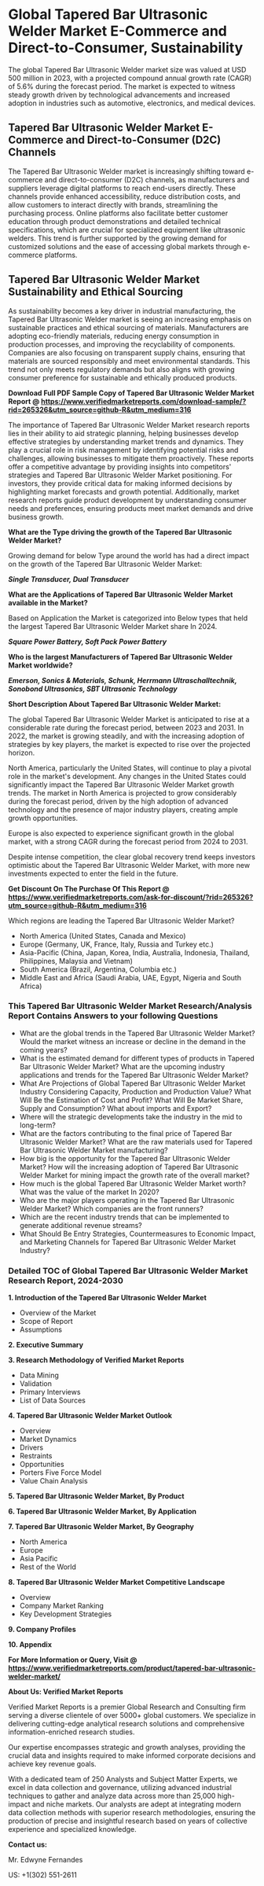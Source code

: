 <h1>Global Tapered Bar Ultrasonic Welder Market E-Commerce and Direct-to-Consumer, Sustainability</h1><p class=""><p>The global Tapered Bar Ultrasonic Welder market size was valued at USD 500 million in 2023, with a projected compound annual growth rate (CAGR) of 5.6% during the forecast period. The market is expected to witness steady growth driven by technological advancements and increased adoption in industries such as automotive, electronics, and medical devices.</p><h2>Tapered Bar Ultrasonic Welder Market E-Commerce and Direct-to-Consumer (D2C) Channels</h2><p>The Tapered Bar Ultrasonic Welder market is increasingly shifting toward e-commerce and direct-to-consumer (D2C) channels, as manufacturers and suppliers leverage digital platforms to reach end-users directly. These channels provide enhanced accessibility, reduce distribution costs, and allow customers to interact directly with brands, streamlining the purchasing process. Online platforms also facilitate better customer education through product demonstrations and detailed technical specifications, which are crucial for specialized equipment like ultrasonic welders. This trend is further supported by the growing demand for customized solutions and the ease of accessing global markets through e-commerce platforms.</p><h2>Tapered Bar Ultrasonic Welder Market Sustainability and Ethical Sourcing</h2><p>As sustainability becomes a key driver in industrial manufacturing, the Tapered Bar Ultrasonic Welder market is seeing an increasing emphasis on sustainable practices and ethical sourcing of materials. Manufacturers are adopting eco-friendly materials, reducing energy consumption in production processes, and improving the recyclability of components. Companies are also focusing on transparent supply chains, ensuring that materials are sourced responsibly and meet environmental standards. This trend not only meets regulatory demands but also aligns with growing consumer preference for sustainable and ethically produced products.</p></p><p class=""><strong>Download Full PDF Sample Copy of Tapered Bar Ultrasonic Welder Market Report @ <a href="https://www.verifiedmarketreports.com/download-sample/?rid=265326&utm_source=github-R&utm_medium=316" target="_blank">https://www.verifiedmarketreports.com/download-sample/?rid=265326&utm_source=github-R&utm_medium=316</a></strong></p><p>The importance of&nbsp;Tapered Bar Ultrasonic Welder Market research reports lies in their ability to aid strategic planning, helping businesses develop effective strategies by understanding market trends and dynamics. They play a crucial role in risk management by identifying potential risks and challenges, allowing businesses to mitigate them proactively. These reports offer a competitive advantage by providing insights into competitors' strategies and Tapered Bar Ultrasonic Welder Market positioning. For investors, they provide critical data for making informed decisions by highlighting market forecasts and growth potential. Additionally, market research reports guide product development by understanding consumer needs and preferences, ensuring products meet market demands and drive business growth.</p><p><strong>What are the&nbsp;Type driving the growth of the Tapered Bar Ultrasonic Welder Market?</strong></p><p id="" class="">Growing demand for below Type around the world has had a direct impact on the growth of the Tapered Bar Ultrasonic Welder Market:</p><p class=""><em><strong>Single Transducer, Dual Transducer</strong></em></p><p class=""><strong>What are the&nbsp;Applications&nbsp;of Tapered Bar Ultrasonic Welder Market available in the Market?</strong></p><p id="" class="">Based on Application the Market is categorized into Below types that held the largest Tapered Bar Ultrasonic Welder Market share In 2024.</p><p class=""><em><strong>Square Power Battery, Soft Pack Power Battery</strong></em></p><p class=""><strong>Who is the largest Manufacturers of Tapered Bar Ultrasonic Welder Market worldwide?</strong></p><p><em><strong>Emerson, Sonics & Materials, Schunk, Herrmann Ultraschalltechnik, Sonobond Ultrasonics, SBT Ultrasonic Technology</strong></em></p><p id="" class=""><strong>Short Description About Tapered Bar Ultrasonic Welder Market:</strong></p><p>The global Tapered Bar Ultrasonic Welder Market is anticipated to rise at a considerable rate during the forecast period, between 2023 and 2031. In 2022, the market is growing steadily, and with the increasing adoption of strategies by key players, the market is expected to rise over the projected horizon.</p><p>North America, particularly the United States, will continue to play a pivotal role in the market's development. Any changes in the United States could significantly impact the Tapered Bar Ultrasonic Welder Market growth trends. The market in North America is projected to grow considerably during the forecast period, driven by the high adoption of advanced technology and the presence of major industry players, creating ample growth opportunities.</p><p>Europe is also expected to experience significant growth in the global market, with a strong CAGR during the forecast period from 2024 to 2031.</p><p>Despite intense competition, the clear global recovery trend keeps investors optimistic about the Tapered Bar Ultrasonic Welder Market, with more new investments expected to enter the field in the future.</p><p id="" class=""><strong>Get Discount On The Purchase Of This Report @ <a href="https://www.verifiedmarketreports.com/ask-for-discount/?rid=265326?utm_source=github-R&utm_medium=316" target="_blank">https://www.verifiedmarketreports.com/ask-for-discount/?rid=265326?utm_source=github-R&utm_medium=316</a></strong></p><p class="">Which regions are leading the Tapered Bar Ultrasonic Welder Market?</p><ul><li>North America (United States, Canada and Mexico)</li><li>Europe (Germany, UK, France, Italy, Russia and Turkey etc.)</li><li>Asia-Pacific (China, Japan, Korea, India, Australia, Indonesia, Thailand, Philippines, Malaysia and Vietnam)</li><li>South America (Brazil, Argentina, Columbia etc.)</li><li>Middle East and Africa (Saudi Arabia, UAE, Egypt, Nigeria and South Africa)</li></ul><h3 id="" class="">This Tapered Bar Ultrasonic Welder Market Research/Analysis Report Contains Answers to your following Questions</h3><ul><li>What are the global trends in the Tapered Bar Ultrasonic Welder Market? Would the market witness an increase or decline in the demand in the coming years?</li><li>What is the estimated demand for different types of products in Tapered Bar Ultrasonic Welder Market? What are the upcoming industry applications and trends for the Tapered Bar Ultrasonic Welder Market?</li><li>What Are Projections of Global Tapered Bar Ultrasonic Welder Market Industry Considering Capacity, Production and Production Value? What Will Be the Estimation of Cost and Profit? What Will Be Market Share, Supply and Consumption? What about imports and Export?</li><li>Where will the strategic developments take the industry in the mid to long-term?</li><li>What are the factors contributing to the final price of Tapered Bar Ultrasonic Welder Market? What are the raw materials used for Tapered Bar Ultrasonic Welder Market manufacturing?</li><li>How big is the opportunity for the Tapered Bar Ultrasonic Welder Market? How will the increasing adoption of Tapered Bar Ultrasonic Welder Market for mining impact the growth rate of the overall market?</li><li>How much is the global Tapered Bar Ultrasonic Welder Market worth? What was the value of the market In 2020?</li><li>Who are the major players operating in the Tapered Bar Ultrasonic Welder Market? Which companies are the front runners?</li><li>Which are the recent industry trends that can be implemented to generate additional revenue streams?</li><li>What Should Be Entry Strategies, Countermeasures to Economic Impact, and Marketing Channels for Tapered Bar Ultrasonic Welder Market Industry?</li></ul><h3 id="" class="">Detailed TOC of Global Tapered Bar Ultrasonic Welder Market Research Report, 2024-2030</h3><p id="" class=""><strong>1. Introduction of the Tapered Bar Ultrasonic Welder Market</strong></p><ul><li>Overview of the Market</li><li>Scope of Report</li><li>Assumptions</li></ul><p id="" class=""><strong>2. Executive Summary</strong></p><p id="" class=""><strong>3. Research Methodology of Verified Market Reports</strong></p><ul><li>Data Mining</li><li>Validation</li><li>Primary Interviews</li><li>List of Data Sources</li></ul><p id="" class=""><strong>4. Tapered Bar Ultrasonic Welder Market Outlook</strong></p><ul><li>Overview</li><li>Market Dynamics</li><li>Drivers</li><li>Restraints</li><li>Opportunities</li><li>Porters Five Force Model</li><li>Value Chain Analysis</li></ul><p id="" class=""><strong>5. Tapered Bar Ultrasonic Welder Market, By Product</strong></p><p id="" class=""><strong>6. Tapered Bar Ultrasonic Welder Market, By Application</strong></p><p id="" class=""><strong>7. Tapered Bar Ultrasonic Welder Market, By Geography</strong></p><ul><li>North America</li><li>Europe</li><li>Asia Pacific</li><li>Rest of the World</li></ul><p id="" class=""><strong>8. Tapered Bar Ultrasonic Welder Market Competitive Landscape</strong></p><ul><li>Overview</li><li>Company Market Ranking</li><li>Key Development Strategies</li></ul><p id="" class=""><strong>9. Company Profiles</strong></p><p id="" class=""><strong>10. Appendix</strong></p><p id="" class=""><strong>For More Information or Query, Visit @ <a href="https://www.verifiedmarketreports.com/product/tapered-bar-ultrasonic-welder-market/" target="_blank">https://www.verifiedmarketreports.com/product/tapered-bar-ultrasonic-welder-market/</a></strong></p><p id="" class=""><strong>About Us: Verified Market Reports</strong></p><p id="" class="">Verified Market Reports is a premier Global Research and Consulting firm serving a diverse clientele of over 5000+ global customers. We specialize in delivering cutting-edge analytical research solutions and comprehensive information-enriched research studies.</p><p id="" class="">Our expertise encompasses strategic and growth analyses, providing the crucial data and insights required to make informed corporate decisions and achieve key revenue goals.</p><p id="" class="">With a dedicated team of 250 Analysts and Subject Matter Experts, we excel in data collection and governance, utilizing advanced industrial techniques to gather and analyze data across more than 25,000 high-impact and niche markets. Our analysts are adept at integrating modern data collection methods with superior research methodologies, ensuring the production of precise and insightful research based on years of collective experience and specialized knowledge.</p><p id="" class=""><strong>Contact us:</strong></p><p id="" class="">Mr. Edwyne Fernandes</p><p id="" class="">US: +1(302) 551-2611</p>